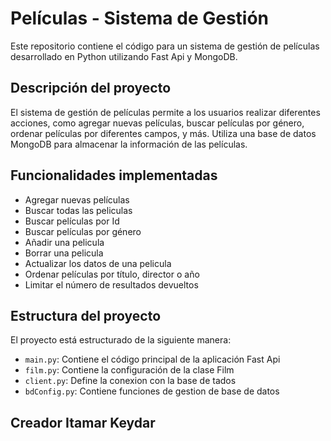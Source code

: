 # Películas - Sistema de Gestión

Este repositorio contiene el código para un sistema de gestión de películas desarrollado en Python utilizando Fast Api y MongoDB.

## Descripción del proyecto

El sistema de gestión de películas permite a los usuarios realizar diferentes acciones, como agregar nuevas películas, buscar películas por género, ordenar películas por diferentes campos, y más. Utiliza una base de datos MongoDB para almacenar la información de las películas.

## Funcionalidades implementadas

- Agregar nuevas películas
- Buscar todas las peliculas
- Buscar películas por Id
- Buscar películas por género
- Añadir una pelicula
- Borrar una pelicula
- Actualizar los datos de una pelicula
- Ordenar películas por título, director o año
- Limitar el número de resultados devueltos

## Estructura del proyecto

El proyecto está estructurado de la siguiente manera:

- `main.py`: Contiene el código principal de la aplicación Fast Api
- `film.py`: Contiene la configuración de la clase Film
- `client.py`: Define la conexion con la base de tados
- `bdConfig.py`: Contiene funciones de gestion de base de datos

## Creador Itamar Keydar
